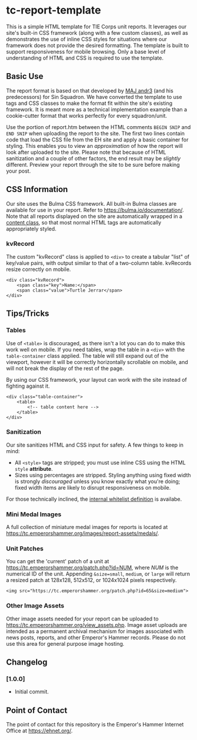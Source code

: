 # tc-report-template
 
This is a simple HTML template for TIE Corps unit reports.  It leverages our site's built-in CSS framework (along with a few custom classes), as well as demonstrates the use of inline CSS styles for situations where our framework does not provide the desired formatting.  The template is built to support responsiveness for mobile browsing.  Only a base level of understanding of HTML and CSS is required to use the template.

## Basic Use

The report format is based on that developed by [MAJ andr3](https://tc.emperorshammer.org/member/56112/tc) (and his predecessors) for Sin Squadron.  We have converted the template to use tags and CSS classes to make the format fit within the site's existing framework.  It is meant more as a technical implementation example than a cookie-cutter format that works perfectly for every squadron/unit.

Use the portion of report.htm between the HTML comments `BEGIN SNIP` and `END SNIP` when uploading the report to the site.  The first two lines contain code that load the CSS file from the EH site and apply a basic container for styling.  This enables you to view an *approximation* of how the report will look after uploaded to the site.  Please note that because of HTML sanitization and a couple of other factors, the end result may be *slightly* different.  Preview your report through the site to be sure before making your post.

## CSS Information

Our site uses the Bulma CSS framework.  All built-in Bulma classes are available for use in your report.  Refer to https://bulma.io/documentation/.  Note that all reports displayed on the site are automatically wrapped in a [content class](https://bulma.io/documentation/elements/content/), so that most normal HTML tags are automatically appropriately styled.

### kvRecord

The custom "kvRecord" class is applied to `<div>` to create a tabular "list" of key/value pairs, with output similar to that of a two-column table.  kvRecords resize correctly on mobile.

```
<div class="kvRecord">
    <span class="key">Name:</span>
    <span class="value">Turtle Jerrar</span>
</div>
```

## Tips/Tricks

### Tables

Use of `<table>` is discouraged, as there isn't a lot you can do to make this work well on mobile.  If you need tables, wrap the table in a `<div>` with the `table-container` class applied.  The table will still expand out of the viewport, however it will be correctly horizontally scrollable on mobile, and will not break the display of the rest of the page.

By using our CSS framework, your layout can work *with* the site instead of fighting against it.

```
<div class="table-container">
    <table>
        <!-- table content here -->
    </table>
</div>
```

### Sanitization

Our site sanitizes HTML and CSS input for safety. A few things to keep in mind:

- All `<style>` tags are stripped; you must use inline CSS using the HTML `style` **attribute**.
- Sizes using percentages are stripped. Styling anything using fixed width is strongly *discouraged* unless you know exactly what you're doing; fixed width items are likely to disrupt responsiveness on mobile.

For those technically inclined, the [internal whitelist definition](http://htmlpurifier.org/live/smoketests/printDefinition.php?config%5BNull_HTML.Allowed%5D=1&config%5BNull_HTML.AllowedAttributes%5D=1&config%5BHTML.AllowedComments%5D=&config%5BNull_HTML.AllowedCommentsRegexp%5D=1&config%5BNull_HTML.AllowedElements%5D=1&config%5BNull_HTML.AllowedModules%5D=1&config%5BHTML.Attr.Name.UseCDATA%5D=0&config%5BHTML.BlockWrapper%5D=p&config%5BHTML.CoreModules%5D=Structure%0D%0AText%0D%0AHypertext%0D%0AList%0D%0ANonXMLCommonAttributes%0D%0AXMLCommonAttributes%0D%0ACommonAttributes&config%5BNull_HTML.CustomDoctype%5D=1&config%5BNull_HTML.Doctype%5D=1&config%5BHTML.FlashAllowFullScreen%5D=0&config%5BHTML.ForbiddenAttributes%5D=&config%5BHTML.ForbiddenElements%5D=&config%5BHTML.MaxImgLength%5D=1200&config%5BHTML.Nofollow%5D=0&config%5BHTML.Parent%5D=div&config%5BHTML.Proprietary%5D=1&config%5BHTML.SafeEmbed%5D=0&config%5BHTML.SafeIframe%5D=0&config%5BHTML.SafeObject%5D=0&config%5BHTML.SafeScripting%5D=&config%5BHTML.Strict%5D=0&config%5BHTML.TargetBlank%5D=0&config%5BHTML.TargetNoopener%5D=1&config%5BHTML.TargetNoreferrer%5D=1&config%5BHTML.TidyAdd%5D=&config%5BHTML.TidyLevel%5D=medium&config%5BHTML.TidyRemove%5D=&config%5BHTML.Trusted%5D=0&config%5BHTML.XHTML%5D=0) is availabe.

### Mini Medal Images

A full collection of miniature medal images for reports is located at https://tc.emperorshammer.org/images/report-assets/medals/.

### Unit Patches

You can get the 'current' patch of a unit at https://tc.emperorshammer.org/patch.php?id=NUM, where *NUM* is the numerical ID of the unit.  Appending `&size=small`, `medium`, or `large` will return a resized patch at 128x128, 512x512, or 1024x1024 pixels respectively.

```
<img src="https://tc.emperorshammer.org/patch.php?id=65&size=medium">
```

### Other Image Assets

Other image assets needed for your report can be uploaded to https://tc.emperorshammer.org/view_assets.php.  Image asset uploads are intended as a permanent archival mechanism for images associated with news posts, reports, and other Emperor's Hammer records. Please do not use this area for general purpose image hosting.

## Changelog

### [1.0.0]

- Initial commit.

## Point of Contact

The point of contact for this repository is the Emperor's Hammer Internet Office at https://ehnet.org/.